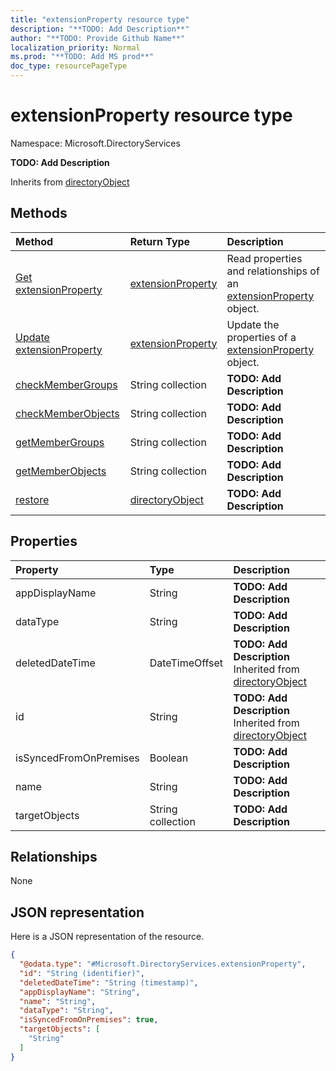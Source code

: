 ```yaml
---
title: "extensionProperty resource type"
description: "**TODO: Add Description**"
author: "**TODO: Provide Github Name**"
localization_priority: Normal
ms.prod: "**TODO: Add MS prod**"
doc_type: resourcePageType
---
```


# extensionProperty resource type


Namespace: Microsoft.DirectoryServices

**TODO: Add Description**


Inherits from [directoryObject](../resources/directoryobject.md)

## Methods
|Method|Return Type|Description|
|:---|:---|:---|
|[Get extensionProperty](../api/microsoft.directoryservices-extensionproperty-get.md)|[extensionProperty](../resources/microsoft.directoryservices-extensionproperty.md)|Read properties and relationships of an [extensionProperty](../resources/microsoft.directoryservices-extensionproperty.md) object.|
|[Update extensionProperty](../api/microsoft.directoryservices-extensionproperty-update.md)|[extensionProperty](../resources/microsoft.directoryservices-extensionproperty.md)|Update the properties of a [extensionProperty](../resources/microsoft.directoryservices-extensionproperty.md) object.|
|[checkMemberGroups](../api/microsoft.directoryservices-extensionproperty-checkmembergroups.md)|String collection|**TODO: Add Description**|
|[checkMemberObjects](../api/microsoft.directoryservices-extensionproperty-checkmemberobjects.md)|String collection|**TODO: Add Description**|
|[getMemberGroups](../api/microsoft.directoryservices-extensionproperty-getmembergroups.md)|String collection|**TODO: Add Description**|
|[getMemberObjects](../api/microsoft.directoryservices-extensionproperty-getmemberobjects.md)|String collection|**TODO: Add Description**|
|[restore](../api/microsoft.directoryservices-extensionproperty-restore.md)|[directoryObject](../resources/microsoft.directoryservices-directoryobject.md)|**TODO: Add Description**|

## Properties
|Property|Type|Description|
|:---|:---|:---|
|appDisplayName|String|**TODO: Add Description**|
|dataType|String|**TODO: Add Description**|
|deletedDateTime|DateTimeOffset|**TODO: Add Description** Inherited from [directoryObject](../resources/microsoft.directoryservices-directoryobject.md)|
|id|String|**TODO: Add Description** Inherited from [directoryObject](../resources/microsoft.directoryservices-directoryobject.md)|
|isSyncedFromOnPremises|Boolean|**TODO: Add Description**|
|name|String|**TODO: Add Description**|
|targetObjects|String collection|**TODO: Add Description**|

## Relationships
None

## JSON representation
Here is a JSON representation of the resource.
<!-- {
  "blockType": "resource",
  "keyProperty": "id",
  "@odata.type": "Microsoft.DirectoryServices.extensionProperty",
  "baseType": "Microsoft.DirectoryServices.directoryObject",
  "openType": true
}
-->
``` json
{
  "@odata.type": "#Microsoft.DirectoryServices.extensionProperty",
  "id": "String (identifier)",
  "deletedDateTime": "String (timestamp)",
  "appDisplayName": "String",
  "name": "String",
  "dataType": "String",
  "isSyncedFromOnPremises": true,
  "targetObjects": [
    "String"
  ]
}
```

